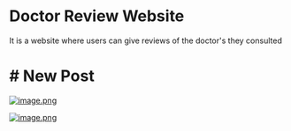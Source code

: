 # Doctor Review Website
 It is a website where users can give reviews of the doctor's they consulted


# # New Post
[![image.png](https://i.postimg.cc/Y00DvwNB/image.png)](https://postimg.cc/y3qyGtrL)

[![image.png](https://i.postimg.cc/2yw0kt0t/image.png)](https://postimg.cc/m1PYVmf3)
